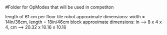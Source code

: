 #Folder for OpModes that will be used in competiton

length of 61 cm per floor tile
robot approximate dimensions: width = 14in/36cm, length = 18in/46cm
block approximate dimensions: in --> 8 x 4 x 4, cm --> 20.32 x 10.16 x 10.16
